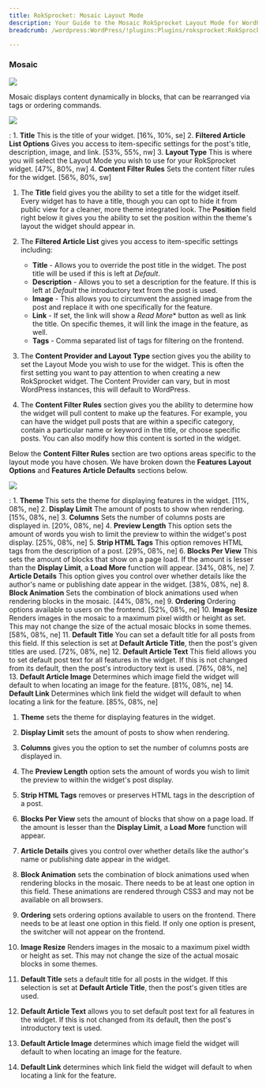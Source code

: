 ```yaml
---
title: RokSprocket: Mosaic Layout Mode
description: Your Guide to the Mosaic RokSprocket Layout Mode for WordPress
breadcrumb: /wordpress:WordPress/!plugins:Plugins/roksprocket:RokSprocket

---
```


### Mosaic

![][mosaic]

Mosaic displays content dynamically in blocks, that can be rearranged via tags or ordering commands.

![][mosaic1]

:   1. **Title** This is the title of your widget. [16%, 10%, se]
    2. **Filtered Article List Options** Gives you access to item-specific settings for the post's title, description, image, and link. [53%, 55%, nw]
    3. **Layout Type** This is where you will select the Layout Mode you wish to use for your RokSprocket widget. [47%, 80%, nw]
    4. **Content Filter Rules** Sets the content filter rules for the widget. [56%, 80%, sw]

1. The **Title** field gives you the ability to set a title for the widget itself. Every widget has to have a title, though you can opt to hide it from public view for a cleaner, more theme integrated look. The **Position** field right below it gives you the ability to set the position within the theme's layout the widget should appear in.

2. The **Filtered Article List** gives you access to item-specific settings including:

    * **Title** - Allows you to override the post title in the widget. The post title will be used if this is left at *Default*.
    * **Description** - Allows you to set a description for the feature. If this is left at *Default* the introductory text from the post is used. 
    * **Image** - This allows you to circumvent the assigned image from the post and replace it with one specifically for the feature. 
    * **Link** - If set, the link will show a *Read More** button as well as link the title. On specific themes, it will link the image in the feature, as well.
    * **Tags** - Comma separated list of tags for filtering on the frontend.

3. The **Content Provider and Layout Type** section gives you the ability to set the Layout Mode you wish to use for the widget. This is often the first setting you want to pay attention to when creating a new RokSprocket widget. The Content Provider can vary, but in most WordPress instances, this will default to WordPress.

4. The **Content Filter Rules** section gives you the ability to determine how the widget will pull content to make up the features. For example, you can have the widget pull posts that are within a specific category, contain a particular name or keyword in the title, or choose specific posts. You can also modify how this content is sorted in the widget.

Below the **Content Filter Rules** section are two options areas specific to the layout mode you have chosen. We have broken down the **Features Layout Options** and **Features Article Defaults** sections below.

![][mosaic_2]

:   1. **Theme** This sets the theme for displaying features in the widget. [11%, 08%, ne]
    2. **Display Limit** The amount of posts to show when rendering. [15%, 08%, ne]
    3. **Columns** Sets the number of columns posts are displayed in. [20%, 08%, ne]
    4. **Preview Length** This option sets the amount of words you wish to limit the preview to within the widget's post display. [25%, 08%, ne]
    5. **Strip HTML Tags** This option removes HTML tags from the description of a post. [29%, 08%, ne]
    6. **Blocks Per View** This sets the amount of blocks that show on a page load. If the amount is lesser than the **Display Limit**, a **Load More** function will appear. [34%, 08%, ne]
    7. **Article Details** This option gives you control over whether details like the author's name or publishing date appear in the widget. [38%, 08%, ne]
    8. **Block Animation** Sets the combination of block animations used when rendering blocks in the mosaic. [44%, 08%, ne]
    9. **Ordering** Ordering options available to users on the frontend. [52%, 08%, ne]
    10. **Image Resize** Renders images in the mosaic to a maximum pixel width or height as set. This may not change the size of the actual mosaic blocks in some themes. [58%, 08%, ne]
    11. **Default Title** You can set a default title for all posts from this field. If this selection is set at **Default Article Title**, then the post's given titles are used. [72%, 08%, ne]
    12. **Default Article Text** This field allows you to set default post text for all features in the widget. If this is not changed from its default, then the post's introductory text is used. [76%, 08%, ne]
    13. **Default Article Image** Determines which image field the widget will default to when locating an image for the feature. [81%, 08%, ne]
    14. **Default Link** Determines which link field the widget will default to when locating a link for the feature. [85%, 08%, ne]

1. **Theme** sets the theme for displaying features in the widget.

2. **Display Limit** sets the amount of posts to show when rendering.

3. **Columns** gives you the option to set the number of columns posts are displayed in.

4. The **Preview Length** option sets the amount of words you wish to limit the preview to within the widget's post display.

5. **Strip HTML Tags** removes or preserves HTML tags in the description of a post.

6. **Blocks Per View** sets the amount of blocks that show on a page load. If the amount is lesser than the **Display Limit**, a **Load More** function will appear.

7. **Article Details** gives you control over whether details like the author's name or publishing date appear in the widget.

8. **Block Animation** sets the combination of block animations used when rendering blocks in the mosaic. There needs to be at least one option in this field. These animations are rendered through CSS3 and may not be available on all browsers. 

9. **Ordering** sets ordering options available to users on the frontend. There needs to be at least one option in this field. If only one option is present, the switcher will not appear on the frontend.

10. **Image Resize** Renders images in the mosaic to a maximum pixel width or height as set. This may not change the size of the actual mosaic blocks in some themes.

11. **Default Title** sets a default title for all posts in the widget. If this selection is set at **Default Article Title**, then the post's given titles are used.

12. **Default Article Text** allows you to set default post text for all features in the widget. If this is not changed from its default, then the post's introductory text is used.

13. **Default Article Image** determines which image field the widget will default to when locating an image for the feature.

14. **Default Link** determines which link field the widget will default to when locating a link for the feature.

[mosaic]: assets/mosaic.png
[mosaic_link]: mosaic_mode.md
[mosaic_1]: assets/mosaic_1.png
[mosaic_2]: assets/mosaic_2.png
[mosaic1]: assets/wp_roksprocket_mosaic_1.png